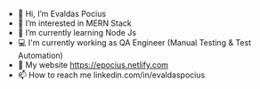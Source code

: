 - 👋 Hi, I’m Evaldas Pocius
- 👀 I’m interested in MERN Stack
- 🌱 I’m currently learning Node Js
- :computer: I'm currently working as QA Engineer (Manual Testing & Test Automation)
- :rocket: My website https://epocius.netlify.com
- 📫 How to reach me linkedin.com/in/evaldaspocius


